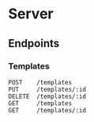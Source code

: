 # Server

## Endpoints

### Templates

```
POST    /templates
PUT     /templates/:id
DELETE  /templates/:id
GET     /templates
GET     /templates/:id
```
